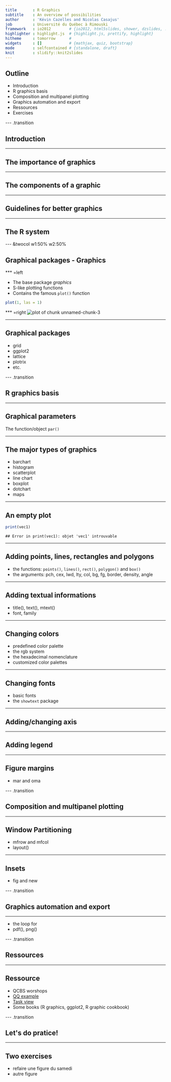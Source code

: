 ```yaml
---
title       : R Graphics
subtitle    : An overview of possibilities
author      : 'Kévin Cazelles and Nicolas Casajus'
job         : Université du Québec à Rimouski
framework   : io2012        # {io2012, html5slides, shower, dzslides, ...}
highlighter : highlight.js  # {highlight.js, prettify, highlight}
hitheme     : tomorrow      #
widgets     : []            # {mathjax, quiz, bootstrap}
mode        : selfcontained # {standalone, draft}
knit        : slidify::knit2slides
---
```


<!--
# Custom the slidify.css
# J'ai fait un makefile, tu as juste à taper make !
# Tu peux le faire dans atom directement
-->

<!-- To set knitr  -->





## Outline

- Introduction
- R graphics basis
- Composition and multipanel plotting
- Graphics automation and export
- Ressources
- Exercises

--- .transition

## Introduction

---

## The importance of graphics


---

## The components of a graphic

---

## Guidelines for better graphics

---

## The R system

--- &twocol w1:50% w2:50%

## Graphical packages - Graphics

*** =left
- The base package *graphics*
- S-like plotting functions
- Contains the famous `plot()` function


```r
plot(1, las = 1)
```

*** =right
![plot of chunk unnamed-chunk-3](assets/fig/unnamed-chunk-3-1.png)

---

## Graphical packages

- grid
- ggplot2
- lattice
- plotrix
- etc.

--- .transition

## R graphics basis

---

## Graphical parameters

The function/object `par()`

---

## The major types of graphics

- barchart
- histogram
- scatterplot
- line chart
- boxplot
- dotchart
- maps

---

## An empty plot




```r
print(vec1)
```

```
## Error in print(vec1): objet 'vec1' introuvable
```

---

## Adding points, lines, rectangles and polygons

- the functions: `points()`, `lines()`, `rect()`, `polygon()` and `box()`
- the arguments: pch, cex, lwd, lty, col, bg, fg, border, density, angle

---

## Adding textual informations

- title(), text(), mtext()
- font, family

---

## Changing colors

- predefined color palette
- the rgb system
- the hexadecimal nomenclature
- customized color palettes

---

## Changing fonts

- basic fonts
- the `showtext` package

---

## Adding/changing axis

---

## Adding legend

---

## Figure margins

- mar and oma

--- .transition

## Composition and multipanel plotting

---

## Window Partitioning

- mfrow and mfcol
- layout()

---

## Insets

- fig and new

--- .transition

## Graphics automation and export

---

- the loop for
- pdf(), png()

--- .transition

## Ressources

---

## Ressource

- QCBS worshops
- [QQ example](http://kevincazelles)
- [Task view](https://cran.r-project.org/web/views/Graphics.html)
- Some books (R graphics, ggplot2, R graphic cookbook)

--- .transition

## Let's do pratice!

---

## Two exercises

- refaire une figure du samedi
- autre figure
